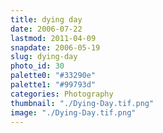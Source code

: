 ```yaml
---
title: dying day
date: 2006-07-22
lastmod: 2011-04-09
snapdate: 2006-05-19
slug: dying-day
photo_id: 30
palette0: "#33290e"
palette1: "#99793d"
categories: Photography
thumbnail: "./Dying-Day.tif.png"
image: "./Dying-Day.tif.png"
---
```

